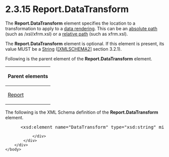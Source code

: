 <html dir="LTR" xmlns:mshelp="http://msdn.microsoft.com/mshelp" xmlns:ddue="http://ddue.schemas.microsoft.com/authoring/2003/5" xmlns:xlink="http://www.w3.org/1999/xlink" xmlns:tool="http://www.microsoft.com/tooltip">
    <head>
        <meta http-equiv="Content-Type" content="text/html; CHARSET=utf-8"></meta>
        <meta name="save" content="history"></meta>
        <title>2.3.15 Report.DataTransform</title>
        <xml>
            <mshelp:toctitle title="2.3.15 Report.DataTransform"></mshelp:toctitle>
            <mshelp:rltitle title="[MS-RDL]: Report.DataTransform"></mshelp:rltitle>
            <mshelp:keyword index="A" term="2a2c1d17-e1bf-448e-91bd-590de8f13e89"></mshelp:keyword>
            <mshelp:attr name="DCSext.ContentType" value="open specification"></mshelp:attr>
            <mshelp:attr name="AssetID" value="2a2c1d17-e1bf-448e-91bd-590de8f13e89"></mshelp:attr>
            <mshelp:attr name="TopicType" value="kbRef"></mshelp:attr>
            <mshelp:attr name="DCSext.Title" value="[MS-RDL]: Report.DataTransform" />
        </xml>
    </head>
    <body>
        <div id="header">
            <h1 class="heading">2.3.15 Report.DataTransform</h1>
        </div>
        <div id="mainSection">
            <div id="mainBody">
                <div id="allHistory" class="saveHistory"></div>
                <div id="sectionSection0" class="section" name="collapseableSection">
                    

<p>The <b>Report.DataTransform</b> element specifies the
location to a transformation to apply to a <a href="b2482b3f-74ab-4ca8-a9e5-c07955011743.md#gt_9069c206-b9e9-4374-a7ee-50faf5def25b">data rendering</a>. This can be
an <a href="b2482b3f-74ab-4ca8-a9e5-c07955011743.md#gt_e2edaf4f-a7f6-463e-9fe5-9b8bd3ce83c6">absolute path</a> (such
as /xsl/xfrm.xsl) or a <a href="b2482b3f-74ab-4ca8-a9e5-c07955011743.md#gt_f0a8c9c7-1368-4989-addb-4792c3206387">relative
path</a> (such as xfrm.xsl).</p>

<p>The <b>Report.DataTransform</b> element is optional. If this
element is present, its value MUST be a <a href="1ed81ef3-a683-45e3-aaad-bd2bbe71bc3d.md">String</a> (<a href="https://go.microsoft.com/fwlink/?LinkId=90610">[XMLSCHEMA2]</a> section
3.2.1).</p>

<p>Following is the parent element of the <b>Report.DataTransform</b>
element.</p>

<table>
 <thead>
  <tr>
   <th>
   <p>Parent elements</p>
   </th>
  </tr>
 </thead>
 <tr>
  <td>
  <p><a href="6bbaafec-020b-406c-b4e7-5e4318b616cb.md">Report</a></p>
  </td>
 </tr>
</table>

<p>The following is the XML Schema definition of the <b>Report.DataTransform</b>
element.</p>

<dl>
<dd>
<div><pre> &lt;xsd:element name=&quot;DataTransform&quot; type=&quot;xsd:string&quot; minOccurs=&quot;0&quot; /&gt;
</pre></div>
</dd></dl>


                </div>
            </div>
        </div>
    </body>
</html>